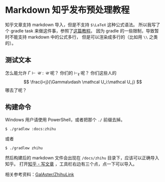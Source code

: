 # Markdown 知乎发布预处理教程

[comment]: <> (@author ice1000)
[0]: https://zhuanlan.zhihu.com/p/69142198

知乎文章支持 markdown 导入，但是不支持 `$\LaTeX` 这种公式语法。
所以我写了个 gradle task 来做这件事，参照了[这篇教程][0]。
因为 gradle 的一些限制，导致暂时不能支持 markdown 中的公式多行，
但是可以渲染成多行的（比如用 `\\` 之类的）。

## 测试文本

怎么能允许 $\Gamma\vdash \mathcal U:\mathcal U$ 呢？
你们的 $\vdash_\ell$ 呢？
你们这些人的
$$ \frac{i<j}{\Gamma\vdash \mathcal U_i:\mathcal U_j} $$
哪去了呢？

## 构建命令

Windows 用户请使用 PowerShell，或者把那个 `./` 前缀去掉。

```shell
$ ./gradlew :docs:zhihu
```

或者

```shell
$ ./gradlew zhihu
```

然后构建后的 markdown 文件会出现在 `/docs/zhihu` 目录下，应该可以正确导入知乎。
打开[知乎 - 写文章](https://zhuanlan.zhihu.com/write) ，工具栏右边有三个点，点一下可以导入。

相关参考资料：[GalAster/ZhihuLink](https://github.com/GalAster/ZhihuLink/issues/3)
